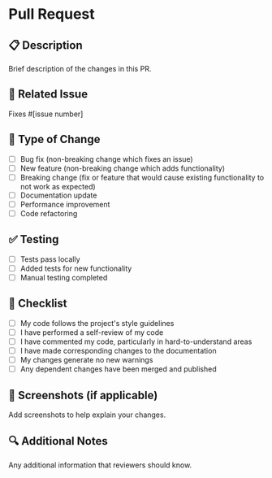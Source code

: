 # Pull Request

## 📋 Description

Brief description of the changes in this PR.

## 🔗 Related Issue

Fixes #[issue number]

## 🧪 Type of Change

- [ ] Bug fix (non-breaking change which fixes an issue)
- [ ] New feature (non-breaking change which adds functionality)
- [ ] Breaking change (fix or feature that would cause existing functionality to not work as expected)
- [ ] Documentation update
- [ ] Performance improvement
- [ ] Code refactoring

## ✅ Testing

- [ ] Tests pass locally
- [ ] Added tests for new functionality
- [ ] Manual testing completed

## 📝 Checklist

- [ ] My code follows the project's style guidelines
- [ ] I have performed a self-review of my code
- [ ] I have commented my code, particularly in hard-to-understand areas
- [ ] I have made corresponding changes to the documentation
- [ ] My changes generate no new warnings
- [ ] Any dependent changes have been merged and published

## 📸 Screenshots (if applicable)

Add screenshots to help explain your changes.

## 🔍 Additional Notes

Any additional information that reviewers should know.